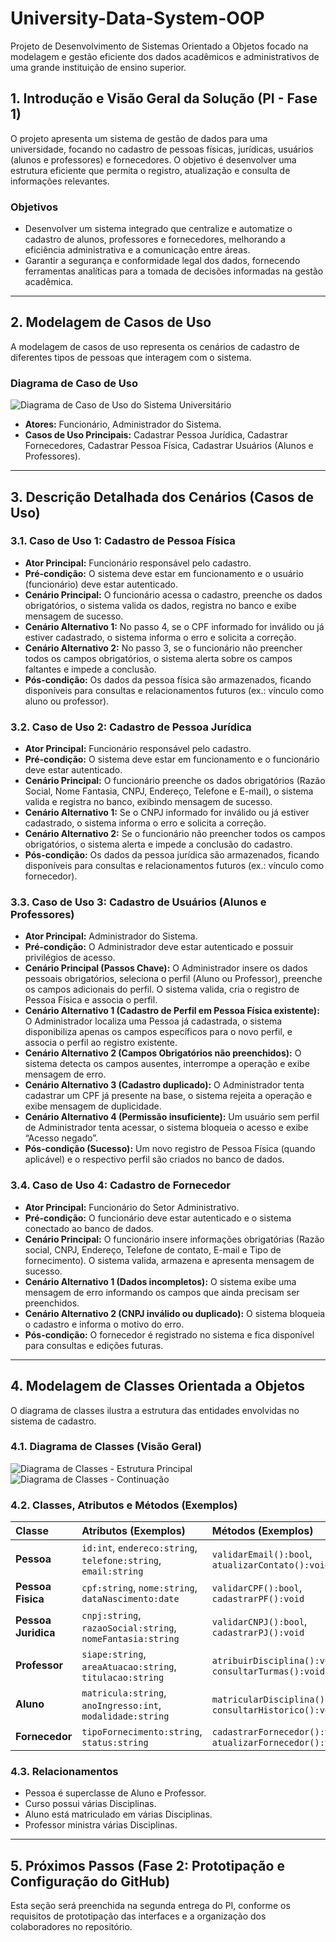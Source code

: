 # University-Data-System-OOP
Projeto de Desenvolvimento de Sistemas Orientado a Objetos focado na modelagem e gestão eficiente dos dados acadêmicos e administrativos de uma grande instituição de ensino superior.

## 1. Introdução e Visão Geral da Solução (PI - Fase 1)

O projeto apresenta um sistema de gestão de dados para uma universidade, focando no cadastro de pessoas físicas, jurídicas, usuários (alunos e professores) e fornecedores. O objetivo é desenvolver uma estrutura eficiente que permita o registro, atualização e consulta de informações relevantes.

### Objetivos

* Desenvolver um sistema integrado que centralize e automatize o cadastro de alunos, professores e fornecedores, melhorando a eficiência administrativa e a comunicação entre áreas.
* Garantir a segurança e conformidade legal dos dados, fornecendo ferramentas analíticas para a tomada de decisões informadas na gestão acadêmica.

---

## 2. Modelagem de Casos de Uso

A modelagem de casos de uso representa os cenários de cadastro de diferentes tipos de pessoas que interagem com o sistema.

### Diagrama de Caso de Uso

![Diagrama de Caso de Uso do Sistema Universitário](caso_de_uso.png)

* **Atores:** Funcionário, Administrador do Sistema.
* **Casos de Uso Principais:** Cadastrar Pessoa Jurídica, Cadastrar Fornecedores, Cadastrar Pessoa Física, Cadastrar Usuários (Alunos e Professores).

---

## 3. Descrição Detalhada dos Cenários (Casos de Uso)

### 3.1. Caso de Uso 1: Cadastro de Pessoa Física

* **Ator Principal:** Funcionário responsável pelo cadastro.
* **Pré-condição:** O sistema deve estar em funcionamento e o usuário (funcionário) deve estar autenticado.
* **Cenário Principal:** O funcionário acessa o cadastro, preenche os dados obrigatórios, o sistema valida os dados, registra no banco e exibe mensagem de sucesso.
* **Cenário Alternativo 1:** No passo 4, se o CPF informado for inválido ou já estiver cadastrado, o sistema informa o erro e solicita a correção.
* **Cenário Alternativo 2:** No passo 3, se o funcionário não preencher todos os campos obrigatórios, o sistema alerta sobre os campos faltantes e impede a conclusão.
* **Pós-condição:** Os dados da pessoa física são armazenados, ficando disponíveis para consultas e relacionamentos futuros (ex.: vínculo como aluno ou professor).

### 3.2. Caso de Uso 2: Cadastro de Pessoa Jurídica

* **Ator Principal:** Funcionário responsável pelo cadastro.
* **Pré-condição:** O sistema deve estar em funcionamento e o funcionário deve estar autenticado.
* **Cenário Principal:** O funcionário preenche os dados obrigatórios (Razão Social, Nome Fantasia, CNPJ, Endereço, Telefone e E-mail), o sistema valida e registra no banco, exibindo mensagem de sucesso.
* **Cenário Alternativo 1:** Se o CNPJ informado for inválido ou já estiver cadastrado, o sistema informa o erro e solicita a correção.
* **Cenário Alternativo 2:** Se o funcionário não preencher todos os campos obrigatórios, o sistema alerta e impede a conclusão do cadastro.
* **Pós-condição:** Os dados da pessoa jurídica são armazenados, ficando disponíveis para consultas e relacionamentos futuros (ex.: vínculo como fornecedor).

### 3.3. Caso de Uso 3: Cadastro de Usuários (Alunos e Professores)

* **Ator Principal:** Administrador do Sistema.
* **Pré-condição:** O Administrador deve estar autenticado e possuir privilégios de acesso.
* **Cenário Principal (Passos Chave):** O Administrador insere os dados pessoais obrigatórios, seleciona o perfil (Aluno ou Professor), preenche os campos adicionais do perfil. O sistema valida, cria o registro de Pessoa Física e associa o perfil.
* **Cenário Alternativo 1 (Cadastro de Perfil em Pessoa Física existente):** O Administrador localiza uma Pessoa já cadastrada, o sistema disponibiliza apenas os campos específicos para o novo perfil, e associa o perfil ao registro existente.
* **Cenário Alternativo 2 (Campos Obrigatórios não preenchidos):** O sistema detecta os campos ausentes, interrompe a operação e exibe mensagem de erro.
* **Cenário Alternativo 3 (Cadastro duplicado):** O Administrador tenta cadastrar um CPF já presente na base, o sistema rejeita a operação e exibe mensagem de duplicidade.
* **Cenário Alternativo 4 (Permissão insuficiente):** Um usuário sem perfil de Administrador tenta acessar, o sistema bloqueia o acesso e exibe “Acesso negado”.
* **Pós-condição (Sucesso):** Um novo registro de Pessoa Física (quando aplicável) e o respectivo perfil são criados no banco de dados.

### 3.4. Caso de Uso 4: Cadastro de Fornecedor

* **Ator Principal:** Funcionário do Setor Administrativo.
* **Pré-condição:** O funcionário deve estar autenticado e o sistema conectado ao banco de dados.
* **Cenário Principal:** O funcionário insere informações obrigatórias (Razão social, CNPJ, Endereço, Telefone de contato, E-mail e Tipo de fornecimento). O sistema valida, armazena e apresenta mensagem de sucesso.
* **Cenário Alternativo 1 (Dados incompletos):** O sistema exibe uma mensagem de erro informando os campos que ainda precisam ser preenchidos.
* **Cenário Alternativo 2 (CNPJ inválido ou duplicado):** O sistema bloqueia o cadastro e informa o motivo do erro.
* **Pós-condição:** O fornecedor é registrado no sistema e fica disponível para consultas e edições futuras.

---

## 4. Modelagem de Classes Orientada a Objetos

O diagrama de classes ilustra a estrutura das entidades envolvidas no sistema de cadastro.

### 4.1. Diagrama de Classes (Visão Geral)

![Diagrama de Classes - Estrutura Principal](diagrama_classes1.png)
![Diagrama de Classes - Continuação](diagrama_classes2.png)

### 4.2. Classes, Atributos e Métodos (Exemplos)

| Classe | Atributos (Exemplos) | Métodos (Exemplos) |
| :--- | :--- | :--- |
| **Pessoa** | `id:int`, `endereco:string`, `telefone:string`, `email:string` | `validarEmail():bool`, `atualizarContato():void` |
| **Pessoa Fisica** | `cpf:string`, `nome:string`, `dataNascimento:date` | `validarCPF():bool`, `cadastrarPF():void` |
| **Pessoa Juridica** | `cnpj:string`, `razaoSocial:string`, `nomeFantasia:string` | `validarCNPJ():bool`, `cadastrarPJ():void` |
| **Professor** | `siape:string`, `areaAtuacao:string`, `titulacao:string` | `atribuirDisciplina():void`, `consultarTurmas():void` |
| **Aluno** | `matricula:string`, `anoIngresso:int`, `modalidade:string` | `matricularDisciplina():void`, `consultarHistorico():void` |
| **Fornecedor** | `tipoFornecimento:string`, `status:string` | `cadastrarFornecedor():void`, `atualizarFornecedor():void` |

### 4.3. Relacionamentos

* Pessoa é superclasse de Aluno e Professor.
* Curso possui várias Disciplinas.
* Aluno está matriculado em várias Disciplinas.
* Professor ministra várias Disciplinas.

---

## 5. Próximos Passos (Fase 2: Prototipação e Configuração do GitHub)

Esta seção será preenchida na segunda entrega do PI, conforme os requisitos de prototipação das interfaces e a organização dos colaboradores no repositório.
